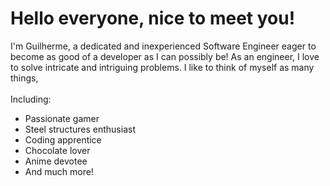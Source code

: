 <h1>Hello everyone, nice to meet you!</h1>

I'm Guilherme, a dedicated and inexperienced Software Engineer eager to become as good of a developer as I can possibly be! As an engineer, I love to solve intricate and intriguing problems.
I like to think of myself as many things,<br><br>
Including:
<ul>
  <li> Passionate gamer </li>
  <li> Steel structures enthusiast </li>
  <li> Coding apprentice </li>
  <li> Chocolate lover </li>
  <li> Anime devotee </li>
  <li> And much more! </li>
</ul>





